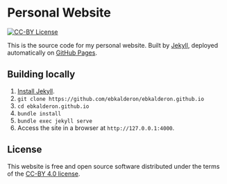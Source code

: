 # Personal Website

[![CC-BY License][badge]][license]

[badge]: https://img.shields.io/badge/license-CC%20BY--blue.svg
[license]: https://creativecommons.org/licenses/by/4.0/

This is the source code for my personal website. Built by [Jekyll], deployed
automatically on [GitHub Pages].

[Jekyll]: https://jekyllrb.com/docs/installation/
[GitHub Pages]: https://pages.github.com/

## Building locally

1. [Install Jekyll](https://jekyllrb.com/docs/installation/).
2. `git clone https://github.com/ebkalderon/ebkalderon.github.io`
3. `cd ebkalderon.github.io`
4. `bundle install`
5. `bundle exec jekyll serve`
6. Access the site in a browser at `http://127.0.0.1:4000`.

## License

This website is free and open source software distributed under the terms of the
[CC-BY 4.0 license](https://creativecommons.org/licenses/by/4.0/).
